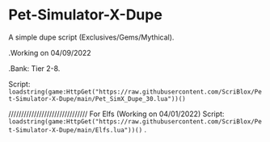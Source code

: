 # Pet-Simulator-X-Dupe


A simple dupe script (Exclusives/Gems/Mythical).

.Working on 04/09/2022

.Bank: Tier 2-8.

Script: ```loadstring(game:HttpGet("https://raw.githubusercontent.com/ScriBlox/Pet-Simulator-X-Dupe/main/Pet_SimX_Dupe_30.lua"))()```

///////////////////////////////
For Elfs (Working on 04/01/2022)
Script: ```loadstring(game:HttpGet("https://raw.githubusercontent.com/ScriBlox/Pet-Simulator-X-Dupe/main/Elfs.lua"))()```
.
